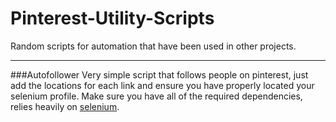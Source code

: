 # Pinterest-Utility-Scripts
Random scripts for automation that have been used in other projects.

***
###Autofollower
Very simple script that follows people on pinterest, just add the locations for each link and ensure you have properly located your selenium profile.
Make sure you have all of the required dependencies, relies heavily on [selenium](http://www.seleniumhq.org/). 

  
